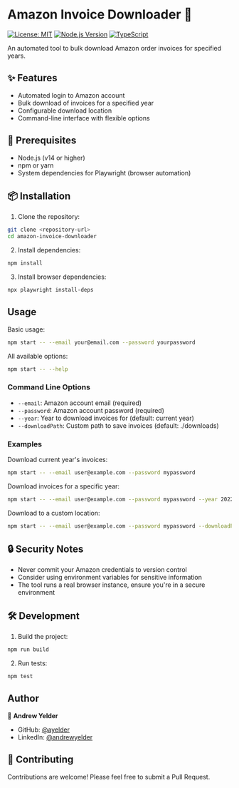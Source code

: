 # Amazon Invoice Downloader 📄

[![License: MIT](https://img.shields.io/badge/License-MIT-yellow.svg)](LICENSE.md)
[![Node.js Version](https://img.shields.io/node/v/amazon-invoice-downloader)](https://nodejs.org)
[![TypeScript](https://img.shields.io/badge/TypeScript-5.3.3-blue.svg)](https://www.typescriptlang.org/)

An automated tool to bulk download Amazon order invoices for specified years.

## ✨ Features

- Automated login to Amazon account
- Bulk download of invoices for a specified year
- Configurable download location
- Command-line interface with flexible options

## 🔧 Prerequisites

- Node.js (v14 or higher)
- npm or yarn
- System dependencies for Playwright (browser automation)

## 📦 Installation

1. Clone the repository:

```bash
git clone <repository-url>
cd amazon-invoice-downloader
```

2. Install dependencies:

```bash
npm install
```

3. Install browser dependencies:

```bash
npx playwright install-deps
```

## Usage

Basic usage:

```bash
npm start -- --email your@email.com --password yourpassword
```

All available options:

```bash
npm start -- --help
```

### Command Line Options

- `--email`: Amazon account email (required)
- `--password`: Amazon account password (required)
- `--year`: Year to download invoices for (default: current year)
- `--downloadPath`: Custom path to save invoices (default: ./downloads)

### Examples

Download current year's invoices:

```bash
npm start -- --email user@example.com --password mypassword
```

Download invoices for a specific year:

```bash
npm start -- --email user@example.com --password mypassword --year 2022
```

Download to a custom location:

```bash
npm start -- --email user@example.com --password mypassword --downloadPath /path/to/invoices
```

## 🔒 Security Notes

- Never commit your Amazon credentials to version control
- Consider using environment variables for sensitive information
- The tool runs a real browser instance, ensure you're in a secure environment

## 🛠️ Development

1. Build the project:

```bash
npm run build
```

2. Run tests:

```bash
npm test
```

## Author

👤 **Andrew Yelder**
* GitHub: [@ayelder](https://github.com/ayelder)
* LinkedIn: [@andrewyelder](https://linkedin.com/in/andrewyelder) 

## 🤝 Contributing

Contributions are welcome! Please feel free to submit a Pull Request. 